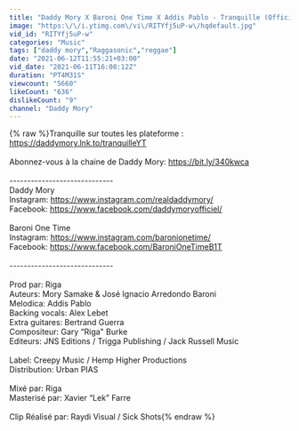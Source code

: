 ```yaml
---
title: "Daddy Mory X Baroni One Time X Addis Pablo - Tranquille (Officiel Video)"
image: "https:\/\/i.ytimg.com\/vi\/RITYfj5uP-w\/hqdefault.jpg"
vid_id: "RITYfj5uP-w"
categories: "Music"
tags: ["daddy mory","Raggasonic","reggae"]
date: "2021-06-12T11:55:21+03:00"
vid_date: "2021-06-11T16:00:12Z"
duration: "PT4M31S"
viewcount: "5660"
likeCount: "636"
dislikeCount: "9"
channel: "Daddy Mory"
---
```

{% raw %}Tranquille sur toutes les plateforme : <a rel="nofollow" target="blank" href="https://daddymory.lnk.to/tranquilleYT">https://daddymory.lnk.to/tranquilleYT</a><br /><br />Abonnez-vous à la chaine de Daddy Mory: <a rel="nofollow" target="blank" href="https://bit.ly/340kwca​">https://bit.ly/340kwca​</a><br /><br />-----------------------------<br />Daddy Mory<br />Instagram: <a rel="nofollow" target="blank" href="https://www.instagram.com/realdaddymory/">https://www.instagram.com/realdaddymory/</a><br />Facebook: <a rel="nofollow" target="blank" href="https://www.facebook.com/daddymoryofficiel/">https://www.facebook.com/daddymoryofficiel/</a><br /><br />Baroni One Time<br />Instagram: <a rel="nofollow" target="blank" href="https://www.instagram.com/baronionetime/">https://www.instagram.com/baronionetime/</a><br />Facebook: <a rel="nofollow" target="blank" href="https://www.facebook.com/BaroniOneTimeB1T">https://www.facebook.com/BaroniOneTimeB1T</a><br /><br />-----------------------------<br /><br />Prod par: Riga <br />Auteurs: Mory Samake  &amp; José Ignacio Arredondo Baroni<br />Melodica: Addis Pablo<br />Backing vocals: Alex Lebet<br />Extra guitares: Bertrand Guerra<br />Compositeur: Gary “Riga&quot; Burke<br />Editeurs: JNS Editions / Trigga Publishing / Jack Russell Music<br /><br />Label: Creepy Music / Hemp Higher Productions<br />Distribution: Urban PIAS<br /><br />Mixé par: Riga <br />Masterisé par: Xavier “Lek” Farre<br /><br />Clip Réalisé par: Raydi Visual / Sick Shots{% endraw %}
